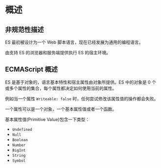 # 概述

## 非规范性描述

ES 最初被设计为一个 Web 脚本语言，现在已经发展为通用的编程语言。

由支持 ES 的浏览器和服务端提供执行 ES 的宿主环境。

## ECMAScript 概述

ES 是基于对象的，语言基本特性和宿主属性由对象所提供。ES 中的对象是 0 个或多个属性的集合，每个属性都决定如何使用当前的属性。

例如当一个属性 `Writeable: false` 时，任何尝试修改该属性值的操作都会失败。

一个属性可以是一个对象，一个基本属性值或者一个函数。

基本属性值(Primitive Value)包含一下类型：

- `Undefined`
- `Null`
- `Boolean`
- `Number`
- `BigInt`
- `String`
- `Symbol`


